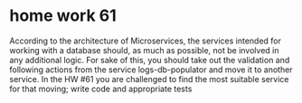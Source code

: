 # home work 61

According to the architecture of Microservices, the services intended for working with a database should, as much as possible, not be involved in any additional logic. For sake of this, you should take out the validation and following actions from the service logs-db-populator and move it to another service. In the HW #61 you are challenged to find the most suitable service for that moving; write code and appropriate tests
